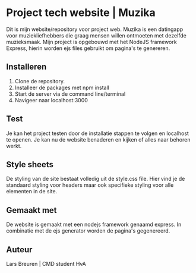 # Project tech website | Muzika
Dit is mijn website/repository voor project web. 
Muzika is een datingapp voor muziekliefhebbers die graag mensen willen ontmoeten met dezelfde muzieksmaak.
Mijn project is opgebouwd met het NodeJS framework Express, hierin worden ejs files gebruikt om pagina's
te genereren. 

## Installeren
1. Clone de repository.
2. Installeer de packages met npm install
3. Start de server via de command line/terminal
4. Navigeer naar localhost:3000

## Test
Je kan het project testen door de installatie stappen te volgen en localhost te openen. Je kan nu de website benaderen en kijken of alles naar behoren werkt.

## Style sheets
De styling van de site bestaat volledig uit de style.css file.
Hier vind je de standaard styling voor headers maar ook specifieke styling voor alle elementen in de site.

## Gemaakt met
De website is gemaakt met een nodejs framework genaamd express. 
In combinatie met de ejs generator worden de pagina's gegenereerd.

## Auteur
Lars Breuren | CMD student HvA

